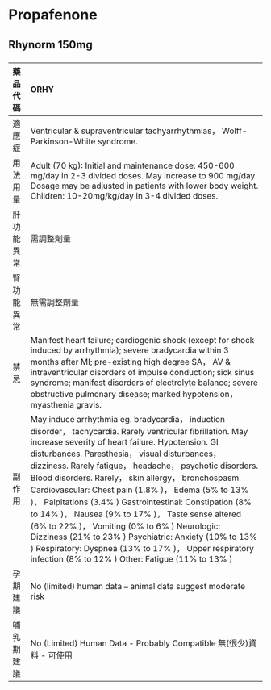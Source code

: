 # Propafenone

## Rhynorm 150mg

##### 

| 藥品代碼   | ORHY                                                                                                                                                                                                                                                                                                                                                                                                                                                                                                                                                                                                                                                                                                                                 |
|:-----------|:-------------------------------------------------------------------------------------------------------------------------------------------------------------------------------------------------------------------------------------------------------------------------------------------------------------------------------------------------------------------------------------------------------------------------------------------------------------------------------------------------------------------------------------------------------------------------------------------------------------------------------------------------------------------------------------------------------------------------------------|
| 適應症     | Ventricular & supraventricular tachyarrhythmias， Wolff-Parkinson-White syndrome.                                                                                                                                                                                                                                                                                                                                                                                                                                                                                                                                                                                                                                                    |
| 用法用量   | Adult (70 kg): Initial and maintenance dose: 450-600 mg/day in 2-3 divided doses. May increase to 900 mg/day. Dosage may be adjusted in patients with lower body weight. Children: 10-20mg/kg/day in 3-4 divided doses.                                                                                                                                                                                                                                                                                                                                                                                                                                                                                                              |
| 肝功能異常 | 需調整劑量                                                                                                                                                                                                                                                                                                                                                                                                                                                                                                                                                                                                                                                                                                                           |
| 腎功能異常 | 無需調整劑量                                                                                                                                                                                                                                                                                                                                                                                                                                                                                                                                                                                                                                                                                                                         |
| 禁忌       | Manifest heart failure; cardiogenic shock (except for shock induced by arrhythmia); severe bradycardia within 3 months after MI; pre-existing high degree SA， AV & intraventricular disorders of impulse conduction; sick sinus syndrome; manifest disorders of electrolyte balance; severe obstructive pulmonary disease; marked hypotension， myasthenia gravis.                                                                                                                                                                                                                                                                                                                                                                  |
| 副作用     | May induce arrhythmia eg. bradycardia， induction disorder， tachycardia. Rarely ventricular fibrillation. May increase severity of heart failure. Hypotension. GI disturbances. Paresthesia， visual disturbances， dizziness. Rarely fatigue， headache， psychotic disorders. Blood disorders. Rarely， skin allergy， bronchospasm. Cardiovascular: Chest pain (1.8% )， Edema (5% to 13% )， Palpitations (3.4% ) Gastrointestinal: Constipation (8% to 14% )， Nausea (9% to 17% )， Taste sense altered (6% to 22% )， Vomiting (0% to 6% ) Neurologic: Dizziness (21% to 23% ) Psychiatric: Anxiety (10% to 13% ) Respiratory: Dyspnea (13% to 17% )， Upper respiratory infection (8% to 12% ) Other: Fatigue (11% to 13% ) |
| 孕期建議   | No (limited) human data – animal data suggest moderate risk                                                                                                                                                                                                                                                                                                                                                                                                                                                                                                                                                                                                                                                                          |
| 哺乳期建議 | No (Limited) Human Data - Probably Compatible 無(很少)資料 - 可使用                                                                                                                                                                                                                                                                                                                                                                                                                                                                                                                                                                                                                                                                  |

